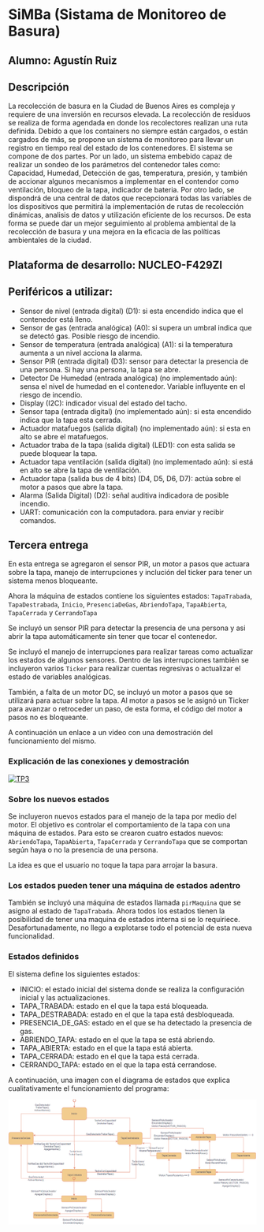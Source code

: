 # SiMBa (Sistama de Monitoreo de Basura)

## Alumno: Agustín Ruiz
## Descripción
La recolección de basura en la Ciudad de Buenos Aires es compleja y requiere de una inversión en recursos elevada. 
La recolección de residuos se realiza de forma agendada en donde los recolectores realizan una ruta definida. 
Debido a que los containers no siempre están cargados, o están cargados de más, se propone un sistema de monitoreo para llevar un registro en tiempo real del estado de los contenedores. 
El sistema se compone de dos partes. Por un lado, un sistema embebido capaz de realizar un sondeo de los parámetros del contenedor tales como: Capacidad, Humedad, Detección de gas, temperatura, presión, y también de accionar algunos mecanismos a implementar en el contendor como ventilación, bloqueo de la tapa, indicador de bateria. 
Por otro lado, se dispondrá de una central de datos que recepcionará todas las variables de los dispositivos que permitirá la implementación de rutas de recolección dinámicas, analisis de datos y utilización eficiente de los recursos. 
De esta forma se puede dar un mejor seguimiento al problema ambiental de la recolección de basura y una mejora en la eficacia de las políticas ambientales de la ciudad. 
## Plataforma de desarrollo:  NUCLEO-F429ZI
## Periféricos a utilizar: 
  - Sensor de nivel (entrada digital) (D1): si esta encendido indica que el contenedor está lleno.
  - Sensor de gas (entrada analógica) (A0): si supera un umbral indica que se detectó gas. Posible riesgo de incendio.
  - Sensor de temperatura (entrada analógica) (A1): si la temperatura aumenta a un nivel acciona la alarma.
  - Sensor PIR (entrada digital) (D3): sensor para detectar la presencia de una persona. Si hay una persona, la tapa se abre.  
  - Detector De Humedad (entrada analógica) (no implementado aún): sensa el nivel de humedad en el contenedor. Variable influyente en el riesgo de incendio. 
  - Display (I2C): indicador visual del estado del tacho. 
  - Sensor tapa (entrada digital) (no implementado aún): si esta encendido indica que la tapa esta cerrada.
  - Actuador matafuegos (salida digital) (no implementado aún): si esta en alto se abre el matafuegos.
  - Actuador traba de la tapa (salida digital) (LED1): con esta salida se puede bloquear la tapa.  
  - Actuador tapa ventilación (salida digital) (no implementado aún): si está en alto se abre la tapa de ventilación.
  - Actuador tapa (salida bus de 4 bits) (D4, D5, D6, D7): actúa sobre el motor a pasos que abre la tapa. 
  - Alarma (Salida Digital) (D2): señal auditiva indicadora de posible incendio. 
  - UART: comunicación con la computadora. para enviar y recibir comandos. 

## Tercera entrega
En esta entrega se agregaron el sensor PIR, un motor a pasos que actuara sobre la tapa, manejo de interrupciones y inclución del ticker para tener un sistema menos bloqueante. 

Ahora la máquina de estados contiene los siguientes estados:  `TapaTrabada`, `TapaDestrabada`, `Inicio`, `PresenciaDeGas`, `AbriendoTapa`, `TapaAbierta`, `TapaCerrada` y `CerrandoTapa`

Se incluyó un sensor PIR para detectar la presencia de una persona y asi abrir la tapa automáticamente sin tener que tocar el contenedor. 

Se incluyó el manejo de interrupciones para realizar tareas como actualizar los estados de algunos sensores. Dentro de las interrupciones también se incluyeron varios `Ticker` para realizar cuentas regresivas o actualizar el estado de variables analógicas. 

También, a falta de un motor DC, se incluyó un motor a pasos que se utilizará para actuar sobre la tapa. Al motor a pasos se le asignó un Ticker para avanzar o retroceder un paso, de esta forma, el código del motor a pasos no es bloqueante. 

A continuación un enlace a un video con una demostración del funcionamiento del mismo. 

### Explicación de las conexiones y demostración
[![TP3](https://img.youtube.com/vi/PwA4jtDurbk/0.jpg)](https://www.youtube.com/watch?v=PwA4jtDurbk)

### Sobre los nuevos estados 
Se incluyeron nuevos estados para el manejo de la tapa por medio del motor. El objetivo es controlar el comportamiento de la tapa con una máquina de estados. Para esto se crearon cuatro estados nuevos:  `AbriendoTapa`, `TapaAbierta`, `TapaCerrada` y `CerrandoTapa` que se comportan según haya o no la presencia de una persona. 

La idea es que el usuario no toque la tapa para arrojar la basura. 

### Los estados pueden tener una máquina de estados adentro
También se incluyó una máquina de estados llamada `pirMaquina` que se asigno al estado de `TapaTrabada`. Ahora todos los estados tienen la posibilidad de tener una maquina de estados interna si se lo requiriece. Desafortunadamente, no llego a explotarse todo el potencial de esta nueva funcionalidad. 

### Estados definidos
El sistema define los siguientes estados:

- INICIO: el estado inicial del sistema donde se realiza la configuración inicial y las actualizaciones.
- TAPA_TRABADA: estado en el que la tapa está bloqueada.
- TAPA_DESTRABADA: estado en el que la tapa está desbloqueada.
- PRESENCIA_DE_GAS: estado en el que se ha detectado la presencia de gas.
- ABRIENDO_TAPA: estado en el que la tapa se está abriendo.
- TAPA_ABIERTA: estado en el que la tapa está abierta.
- TAPA_CERRADA: estado en el que la tapa está cerrada.
- CERRANDO_TAPA: estado en el que la tapa está cerrandose. 

A continuación, una imagen con el diagrama de estados que explica cualitativamente el funcionamiento del programa: 

![Diagrama de estados TP2 ]( Images/TP3_DiagramaDeEstados.png "Diagrama de estados con la sub-máquina de estados y los nuevos estados para controlar la tapa: ABRIENDO_TAPA, TAPA_ABIERTA, TAPA_CERRADA y CERRANDO_TAPA.")



